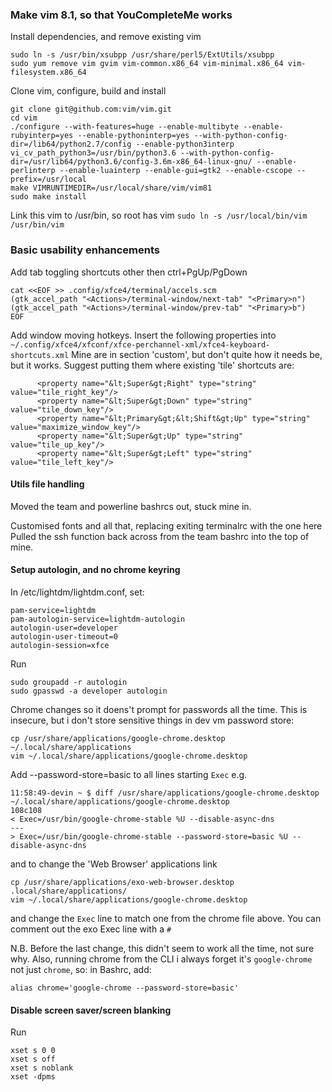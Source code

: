 ### Make vim 8.1, so that YouCompleteMe works
Install dependencies, and remove existing vim
```sudo yum install cscope ncurses ncurses-devel ncurses-libs ncurses-base python-libs ruby-devel python36 python36-pip python36-devel perl perl-devel.x86_64 perl-ExtUtils-CBuilder.noarch perl-ExtUtils-Embed.noarch perl-ExtUtils-XSpp.noarch perl-ExtUtils-XSBuilder.noarch ctags lua lua-devel.x86_64 tcl-devel ctags git luajit
sudo ln -s /usr/bin/xsubpp /usr/share/perl5/ExtUtils/xsubpp
sudo yum remove vim gvim vim-common.x86_64 vim-minimal.x86_64 vim-filesystem.x86_64
```
Clone vim, configure, build and install
```
git clone git@github.com:vim/vim.git
cd vim
./configure --with-features=huge --enable-multibyte --enable-rubyinterp=yes --enable-pythoninterp=yes --with-python-config-dir=/lib64/python2.7/config --enable-python3interp vi_cv_path_python3=/usr/bin/python3.6 --with-python-config-dir=/usr/lib64/python3.6/config-3.6m-x86_64-linux-gnu/ --enable-perlinterp --enable-luainterp --enable-gui=gtk2 --enable-cscope --prefix=/usr/local
make VIMRUNTIMEDIR=/usr/local/share/vim/vim81
sudo make install
```
Link this vim to /usr/bin, so root has vim
`sudo ln -s /usr/local/bin/vim /usr/bin/vim`


### Basic usability enhancements
Add tab toggling shortcuts other then ctrl+PgUp/PgDown
```
cat <<EOF >> .config/xfce4/terminal/accels.scm
(gtk_accel_path "<Actions>/terminal-window/next-tab" "<Primary>n")
(gtk_accel_path "<Actions>/terminal-window/prev-tab" "<Primary>b")
EOF
```

Add window moving hotkeys. Insert the following properties into `~/.config/xfce4/xfconf/xfce-perchannel-xml/xfce4-keyboard-shortcuts.xml`
Mine are in section 'custom', but don't quite how it needs be, but it works. Suggest putting them where existing 'tile' shortcuts are:
```
      <property name="&lt;Super&gt;Right" type="string" value="tile_right_key"/>
      <property name="&lt;Super&gt;Down" type="string" value="tile_down_key"/>
      <property name="&lt;Primary&gt;&lt;Shift&gt;Up" type="string" value="maximize_window_key"/>
      <property name="&lt;Super&gt;Up" type="string" value="tile_up_key"/>
      <property name="&lt;Super&gt;Left" type="string" value="tile_left_key"/>
```

#### Utils file handling
Moved the team and powerline bashrcs out, stuck mine in.

Customised fonts and all that, replacing exiting terminalrc with the one here
Pulled the ssh function back across from the team bashrc into the top of mine.

#### Setup autologin, and no chrome keyring
In /etc/lightdm/lightdm.conf, set:
```
pam-service=lightdm
pam-autologin-service=lightdm-autologin
autologin-user=developer
autologin-user-timeout=0
autologin-session=xfce

```

Run
```
sudo groupadd -r autologin
sudo gpasswd -a developer autologin
```

Chrome changes so it doens't prompt for passwords all the time. This is insecure, but i don't store sensitive things in dev vm password store:
```
cp /usr/share/applications/google-chrome.desktop ~/.local/share/applications
vim ~/.local/share/applications/google-chrome.desktop
```
Add --password-store=basic to all lines starting `Exec`
e.g.
```
11:58:49-devin ~ $ diff /usr/share/applications/google-chrome.desktop ~/.local/share/applications/google-chrome.desktop
108c108
< Exec=/usr/bin/google-chrome-stable %U --disable-async-dns
---
> Exec=/usr/bin/google-chrome-stable --password-store=basic %U --disable-async-dns
```
and to change the 'Web Browser' applications link
```
cp /usr/share/applications/exo-web-browser.desktop .local/share/applications/
vim ~/.local/share/applications/google-chrome.desktop
```
and change the `Exec` line to match one from the chrome file above. You can comment out the exo Exec line with a `#`

N.B. Before the last change, this didn't  seem to work all the time, not sure why. Also, running chrome from the CLI i always forget it's `google-chrome` not just `chrome`, so:
in Bashrc, add:
```
alias chrome='google-chrome --password-store=basic'
```

#### Disable screen saver/screen blanking
Run
```
xset s 0 0
xset s off
xset s noblank
xset -dpms
```
